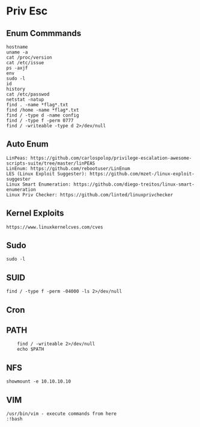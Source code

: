 # Priv Esc

## Enum Commmands 
	hostname
	uname -a 
	cat /proc/version
	cat /etc/issue 
	ps -axjf
	env
	sudo -l 
	id 
	history 
	cat /etc/passwod 
	netstat -natup 
	find . -name *flag*.txt
	find /home -name *flag*.txt 
	find / -type d -name config 
	find / -type f -perm 0777
	find / -writeable -type d 2>/dev/null
	
## Auto Enum 
	LinPeas: https://github.com/carlospolop/privilege-escalation-awesome-scripts-suite/tree/master/linPEAS
	LinEnum: https://github.com/rebootuser/LinEnum
	LES (Linux Exploit Suggester): https://github.com/mzet-/linux-exploit-suggester
	Linux Smart Enumeration: https://github.com/diego-treitos/linux-smart-enumeration
	Linux Priv Checker: https://github.com/linted/linuxprivchecker


## Kernel Exploits 
	https://www.linuxkernelcves.com/cves
	
## Sudo 
	sudo -l 
## SUID 
	find / -type f -perm -04000 -ls 2>/dev/null
## Cron 

## PATH 
		find / -writeable 2>/dev/null
		echo $PATH 
## NFS 
	showmount -e 10.10.10.10
	
## VIM
	/usr/bin/vim - execute commands from here 
	:!bash 


